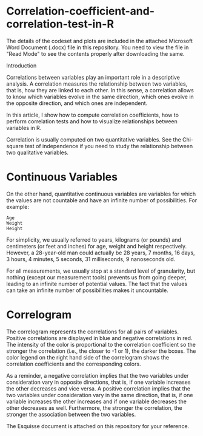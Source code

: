 # Correlation-coefficient-and-correlation-test-in-R

The details of the codeset and plots are included in the attached Microsoft Word Document (.docx) file in this repository. 
You need to view the file in "Read Mode" to see the contents properly after downloading the same.


Introduction

Correlations between variables play an important role in a descriptive analysis. A correlation measures the relationship between two variables, that is, how they are linked to each other. In this sense, a correlation allows to know which variables evolve in the same direction, which ones evolve in the opposite direction, and which ones are independent.

In this article, I show how to compute correlation coefficients, how to perform correlation tests and how to visualize relationships between variables in R.

Correlation is usually computed on two quantitative variables. See the Chi-square test of independence if you need to study the relationship between two qualitative variables.


Continuous Variables
======================

On the other hand, quantitative continuous variables are variables for which the values are not countable and have an infinite number of possibilities. For example:

    Age
    Weight
    Height

For simplicity, we usually referred to years, kilograms (or pounds) and centimeters (or feet and inches) for age, weight and height respectively. However, a 28-year-old man could actually be 28 years, 7 months, 16 days, 3 hours, 4 minutes, 5 seconds, 31 milliseconds, 9 nanoseconds old.

For all measurements, we usually stop at a standard level of granularity, but nothing (except our measurement tools) prevents us from going deeper, leading to an infinite number of potential values. The fact that the values can take an infinite number of possibilities makes it uncountable.

Correlogram
=============

The correlogram represents the correlations for all pairs of variables. Positive correlations are displayed in blue and negative correlations in red. The intensity of the color is proportional to the correlation coefficient so the stronger the correlation (i.e., the closer to -1 or 1), the darker the boxes. The color legend on the right hand side of the correlogram shows the correlation coefficients and the corresponding colors.

As a reminder, a negative correlation implies that the two variables under consideration vary in opposite directions, that is, if one variable increases the other decreases and vice versa. A positive correlation implies that the two variables under consideration vary in the same direction, that is, if one variable increases the other increases and if one variable decreases the other decreases as well. Furthermore, the stronger the correlation, the stronger the association between the two variables.

The Esquisse document is attached on this repository for your reference.

